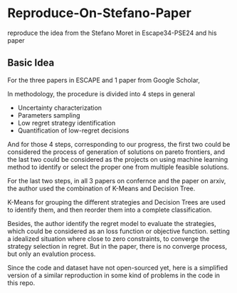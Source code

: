 # Reproduce-On-Stefano-Paper
reproduce the idea from the Stefano Moret in Escape34-PSE24 and his paper

## Basic Idea
For the three papers in ESCAPE and 1 paper from Google Scholar,

In methodology, the procedure is divided into 4 steps in general

 - Uncertainty characterization
 - Parameters sampling
 - Low regret strategy identification
 - Quantification of low-regret decisions


And for those 4 steps, corresponding to our progress, the first two could be considered the process of generation of solutions on pareto frontiers, and the last two could be considered as the 
projects on using machine learning method to identify or select the proper one from multiple feasible solutions.

For the last two steps, in all 3 papers on confernce and the paper on arxiv, the author used the combination of K-Means and Decision Tree.

K-Means for grouping the different strategies and Decision Trees are used to identify them, and then reorder them into a complete classification.

Besides, the author identify the regret model to evaluate the strategies, which could be considered as an loss function or objective function. setting a idealized situation where close to zero constraints, 
to converge the strategy selection in regret. But in the paper, there is no converge process, but only an evalution process.

Since the code and dataset have not open-sourced yet, here is a simplified version of a similar reproduction in some kind of problems in the code in this repo.
